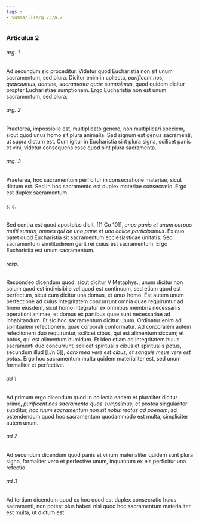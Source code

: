 ```yaml
---
tags : 
- Summa/IIIa/q.73/a.2
---
```


### Articulus 2

###### arg. 1
Ad secundum sic proceditur. Videtur quod Eucharistia non sit unum sacramentum, sed plura. Dicitur enim in collecta, *purificent nos, quaesumus, domine, sacramenta quae sumpsimus*, quod quidem dicitur propter Eucharistiae sumptionem. Ergo Eucharistia non est unum sacramentum, sed plura.

###### arg. 2
Praeterea, impossibile est, multiplicato genere, non multiplicari speciem, sicut quod unus homo sit plura animalia. Sed signum est genus sacramenti, ut supra dictum est. Cum igitur in Eucharistia sint plura signa, scilicet panis et vini, videtur consequens esse quod sint plura sacramenta.

###### arg. 3
Praeterea, hoc sacramentum perficitur in consecratione materiae, sicut dictum est. Sed in hoc sacramento est duplex materiae consecratio. Ergo est duplex sacramentum.

###### s. c.
Sed contra est quod apostolus dicit, [[1 Co 10]], *unus panis et unum corpus multi sumus, omnes qui de uno pane et uno calice participamus*. Ex quo patet quod Eucharistia sit sacramentum ecclesiasticae unitatis. Sed sacramentum similitudinem gerit rei cuius est sacramentum. Ergo Eucharistia est unum sacramentum.

###### resp.
Respondeo dicendum quod, sicut dicitur V Metaphys., unum dicitur non solum quod est indivisibile vel quod est continuum, sed etiam quod est perfectum, sicut cum dicitur una domus, et unus homo. Est autem unum perfectione ad cuius integritatem concurrunt omnia quae requiruntur ad finem eiusdem, sicut homo integratur ex omnibus membris necessariis operationi animae, et domus ex partibus quae sunt necessariae ad inhabitandum. Et sic hoc sacramentum dicitur unum. Ordinatur enim ad spiritualem refectionem, quae corporali conformatur. Ad corporalem autem refectionem duo requiruntur, scilicet cibus, qui est alimentum siccum; et potus, qui est alimentum humidum. Et ideo etiam ad integritatem huius sacramenti duo concurrunt, scilicet spiritualis cibus et spiritualis potus, secundum illud [[Jn 6]], *caro mea vere est cibus, et sanguis meus vere est potus*. Ergo hoc sacramentum multa quidem materialiter est, sed unum formaliter et perfective.

###### ad 1
Ad primum ergo dicendum quod in collecta eadem et pluraliter dicitur primo, *purificent nos sacramenta quae sumpsimus*; et postea singulariter subditur, *hoc tuum sacramentum non sit nobis reatus ad poenam*, ad ostendendum quod hoc sacramentum quodammodo est multa, simpliciter autem unum.

###### ad 2
Ad secundum dicendum quod panis et vinum materialiter quidem sunt plura signa, formaliter vero et perfective unum, inquantum ex eis perficitur una refectio.

###### ad 3
Ad tertium dicendum quod ex hoc quod est duplex consecratio huius sacramenti, non potest plus haberi nisi quod hoc sacramentum materialiter est multa, ut dictum est.

